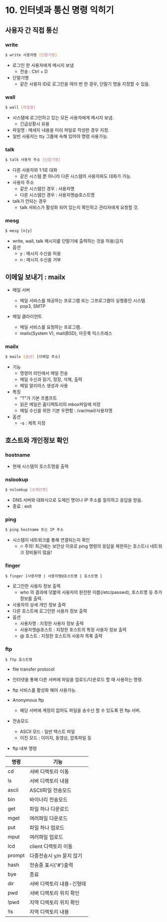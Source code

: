 # 10. 인터넷과 통신 명령 익히기

## 사용자 간 직접 통신

### write

```bash
$ write 사용자명 [단말기명]
```

* 로그인 한 사용자에게 메시지 보냄
    - 전송 : Ctrl + D
* 단말기명
    - 같은 사용자 ID로 로그인을 여러 번 한 경우, 단말기 명을 지정할 수 있음.


### wall

```bash
$ wall [파일명]
```

* 시스템에 로그인하고 있는 모든 사용자에게 메시지 보냄.
    - 긴급상황시 유용
* 파일명 : 메세지 내용을 미리 파일로 작성한 경우 지정.
* 일반 사용자는 tty 그룹에 속해 있어야 명령 사용가능.


### talk

```bash
$ talk 사용자 주소 [단말기명]
```

* 다른 사용자와 1:1로 대화
    - 같은 시스템 뿐 아니라 다른 시스템의 사용자와도 대화가 가능.
* 사용자 주소
    - 같은 시스템인 경우 : 사용자명
    - 다른 시스템인 경우 : 사용자명@호스트명
* talk가 안되는 경우
    - talk 서비스가 활성화 되어 있는지 확인하고 관리자에게 요청할 것.

### mesg 

```bash
$ mesg [n|y]
```

* write, wall, talk 메시지를 단말기에 출력하는 것을 허용/금지
* 옵션
    - y : 메시지 수신을 허용
    - n : 메시지 수신을 거부




## 이메일 보내기  : mailx

* 메일 서버
     - 메일 서비스를 제공하는 프로그램 또는 그프로그램이 실행중인 시스템
     - pop3, SMTP

* 메일 클라이언트
    - 메일 서비스를 요청하는 프로그램.
    - mailx(System V), mail(BSD), 아웃룩 익스프레스


### mailx

```bash
$ mailx [옵션] [이메일 주소]
```

* 기능 
    - 명령어 라인에서 메일 전송
    - 메일 수신과 읽기, 정장, 삭제, 출력
    - 메일 알리아스 생성과 사용
* 특징
    - "?"가 기본 프롬프트
    - 읽은 메일은 홈디렉토리의 mbox파일에 저장
    - 메일 수신을 위한 기본 우편함 : /var/mail/사용자명
* 옵션
    - -s : 제목 지정



## 호스트와 개인정보 확인

### hostname

* 현재 시스템의 호스트명을 출력

### nslookup

```bash
$ nslookup [도메인명]
```

* DNS 서버와 대화식으로 도메인 명이나 IP 주소를 질의하고 응답을 받음.
* 종료 : exit



### ping

```bash
$ ping hostname 또는 IP 주소
```

* 시스템이 네트워크를 통해 연결되는지 확인
    - 🔥 주의! 최근에는 보안상 이유로 ping 명령의 응답을 제한하는 호스트나 네트워크 장비들이 많음!


### finger

```bash
$ finger [사용자명 | 사용자명@호스트명 | 호스트명 ] 
```

* 로그인한 사용자 정보 출력
    - who 의 결과에 덧붙여 사용자의 완전한 이름(/etc/passwd), 호스트명 등 추가 정보를 출력.
* 사용자의 상세 개인 정보 출력
* 다른 호스트에 로그인한 사용자 정보 출력
* 옵션
    - 사용자명 : 지정한 사용자 정보 출력
    - 사용자명@호스트 : 지정한 호스트의 특정 사용자 정보 출력
    - @ 호스트 : 지정한 호스트의 사용자 목록 출력


### ftp

```bash
$ ftp 호스트명
```

* file transfer protocol
* 인터넷을 통해 다른 서버에 파일을 업로드/다운로드 할 때 사용하는 명령.
* ftp 서비스를 활성화 해야 사용가능.
* Anonymous ftp
    - 해당 서버에 계정이 없어도 파일을 송수신 할 수 있도록 한 ftp 서버.
* 전송모드
    - ASCII 모드 : 일반 텍스트 파일
    - 이진 모드 : 이미지, 동영상, 압축파일 등

* ftp 내부 명령

| 명령 | 기능 |
|-|-|
|cd|서버 디렉토리 이동|
|ls|서버 디렉토리 내용|
|ascii| ASCII파일 전송모드|
|bin|바이너리 전송모드|
|get|파일 하나 다운로드|
|mget|여러파일 다운로드|
|put|파일 하나 업로드|
|mput|여러파일 업로드|
|lcd| client 디렉토리 이동|
|prompt| 다중전송시 y/n 묻지 않기|
|hash|전송중 표시('#')출력|
|bye|종료|
|dir|서버 디렉토리 내용-긴형태|
|pwd |서버 디렉토리 위치 확인|
|!pwd|지역 디렉토리 위치 확인|
|!ls|지역 디렉토리 내용|










